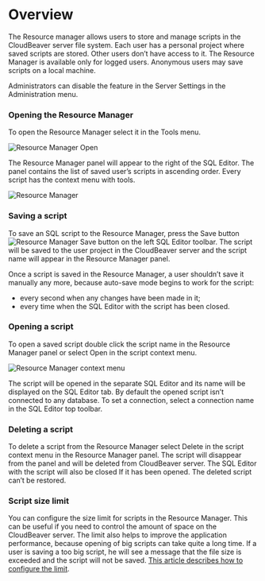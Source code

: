 # Overview

The Resource manager allows users to store and manage scripts in the CloudBeaver server file system. Each user has a personal project where saved scripts are stored. Other users don’t have access to it. 
The Resource Manager is available only for logged users. Anonymous users may save scripts on a local machine.

Administrators can disable the feature in the Server Settings in the Administration menu.

### Opening the Resource Manager
To open the Resource Manager select it in the Tools menu.

![Resource Manager Open](https://github.com/dbeaver/cloudbeaver/wiki/images/resource_manager/rm_open.png)

The Resource Manager panel will appear to the right of the SQL Editor. 
The panel contains the list of saved user’s scripts in ascending order. Every script has the context menu with tools.

![Resource Manager](https://github.com/dbeaver/cloudbeaver/wiki/images/resource_manager/rm.png)

### Saving a script
To save an SQL script to the Resource Manager, press the Save button ![Resource Manager Save button](https://github.com/dbeaver/cloudbeaver/wiki/images/resource_manager/rm_save.png) on the left SQL Editor toolbar. The script will be saved to the user project in the CloudBeaver server and the script name will appear in the Resource Manager panel.

Once a script is saved in the Resource Manager, a user shouldn’t save it manually any more, because auto-save mode begins to work for the script:
* every second when any changes have been made in it;
* every time when the SQL Editor with the script has been closed.

### Opening a script
To open a saved script double click the script name in the Resource Manager panel or select Open in the script context menu. 

![Resource Manager context menu](https://github.com/dbeaver/cloudbeaver/wiki/images/resource_manager/rm_context_menu.png)

The script will be opened in the separate SQL Editor and its name will be displayed on the SQL Editor tab. By default the opened script isn’t connected to any database. To set a connection, select a connection name in the SQL Editor top toolbar. 

### Deleting a script
To delete a script from the Resource Manager select Delete in the script context menu in the Resource Manager panel. The script will disappear from the panel and will be deleted from CloudBeaver server. The SQL Editor with the script will also be closed If it has been opened.
The deleted script can’t be restored.

### Script size limit
You can configure the size limit for scripts in the Resource Manager. This can be useful if you need to control the amount of space on the CloudBeaver server. The limit also helps to improve the application performance, because opening of big scripts can take quite a long time. If a user is saving a too big script, he will see a message that the file size is exceeded and the script will not be saved. [This article describes how to configure the limit](https://github.com/dbeaver/cloudbeaver/wiki/Server-configuration#resource-quotas).